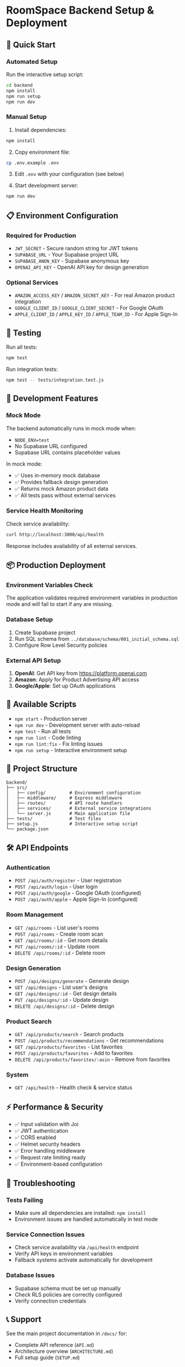 # RoomSpace Backend Setup & Deployment

## 🚀 Quick Start

### Automated Setup
Run the interactive setup script:
```bash
cd backend
npm install
npm run setup
npm run dev
```

### Manual Setup
1. Install dependencies:
```bash
npm install
```

2. Copy environment file:
```bash
cp .env.example .env
```

3. Edit `.env` with your configuration (see below)

4. Start development server:
```bash
npm run dev
```

## 📋 Environment Configuration

### Required for Production
- `JWT_SECRET` - Secure random string for JWT tokens
- `SUPABASE_URL` - Your Supabase project URL
- `SUPABASE_ANON_KEY` - Supabase anonymous key
- `OPENAI_API_KEY` - OpenAI API key for design generation

### Optional Services
- `AMAZON_ACCESS_KEY` / `AMAZON_SECRET_KEY` - For real Amazon product integration
- `GOOGLE_CLIENT_ID` / `GOOGLE_CLIENT_SECRET` - For Google OAuth
- `APPLE_CLIENT_ID` / `APPLE_KEY_ID` / `APPLE_TEAM_ID` - For Apple Sign-In

## 🧪 Testing

Run all tests:
```bash
npm test
```

Run integration tests:
```bash
npm test -- tests/integration.test.js
```

## 🔧 Development Features

### Mock Mode
The backend automatically runs in mock mode when:
- `NODE_ENV=test`
- No Supabase URL configured
- Supabase URL contains placeholder values

In mock mode:
- ✅ Uses in-memory mock database
- ✅ Provides fallback design generation
- ✅ Returns mock Amazon product data
- ✅ All tests pass without external services

### Service Health Monitoring
Check service availability:
```bash
curl http://localhost:3000/api/health
```

Response includes availability of all external services.

## 📦 Production Deployment

### Environment Variables Check
The application validates required environment variables in production mode and will fail to start if any are missing.

### Database Setup
1. Create Supabase project
2. Run SQL schema from `../database/schema/001_initial_schema.sql`
3. Configure Row Level Security policies

### External API Setup
1. **OpenAI**: Get API key from https://platform.openai.com
2. **Amazon**: Apply for Product Advertising API access
3. **Google/Apple**: Set up OAuth applications

## 🔨 Available Scripts

- `npm start` - Production server
- `npm run dev` - Development server with auto-reload
- `npm test` - Run all tests
- `npm run lint` - Code linting
- `npm run lint:fix` - Fix linting issues
- `npm run setup` - Interactive environment setup

## 📁 Project Structure

```
backend/
├── src/
│   ├── config/         # Environment configuration
│   ├── middleware/     # Express middleware
│   ├── routes/         # API route handlers
│   ├── services/       # External service integrations
│   └── server.js       # Main application file
├── tests/              # Test files
├── setup.js            # Interactive setup script
└── package.json
```

## 🛠️ API Endpoints

### Authentication
- `POST /api/auth/register` - User registration
- `POST /api/auth/login` - User login
- `POST /api/auth/google` - Google OAuth (configured)
- `POST /api/auth/apple` - Apple Sign-In (configured)

### Room Management
- `GET /api/rooms` - List user's rooms
- `POST /api/rooms` - Create room scan
- `GET /api/rooms/:id` - Get room details
- `PUT /api/rooms/:id` - Update room
- `DELETE /api/rooms/:id` - Delete room

### Design Generation
- `POST /api/designs/generate` - Generate design
- `GET /api/designs` - List user's designs
- `GET /api/designs/:id` - Get design details
- `PUT /api/designs/:id` - Update design
- `DELETE /api/designs/:id` - Delete design

### Product Search
- `GET /api/products/search` - Search products
- `POST /api/products/recommendations` - Get recommendations
- `GET /api/products/favorites` - List favorites
- `POST /api/products/favorites` - Add to favorites
- `DELETE /api/products/favorites/:asin` - Remove from favorites

### System
- `GET /api/health` - Health check & service status

## ⚡ Performance & Security

- ✅ Input validation with Joi
- ✅ JWT authentication
- ✅ CORS enabled
- ✅ Helmet security headers
- ✅ Error handling middleware
- ✅ Request rate limiting ready
- ✅ Environment-based configuration

## 🐛 Troubleshooting

### Tests Failing
- Make sure all dependencies are installed: `npm install`
- Environment issues are handled automatically in test mode

### Service Connection Issues
- Check service availability via `/api/health` endpoint
- Verify API keys in environment variables
- Fallback systems activate automatically for development

### Database Issues
- Supabase schema must be set up manually
- Check RLS policies are correctly configured
- Verify connection credentials

## 📞 Support

See the main project documentation in `/docs/` for:
- Complete API reference (`API.md`)
- Architecture overview (`ARCHITECTURE.md`)
- Full setup guide (`SETUP.md`)